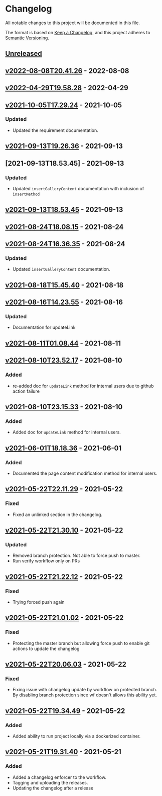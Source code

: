 # Changelog

All notable changes to this project will be documented in this file.

The format is based on [Keep a Changelog](https://keepachangelog.com/en/1.0.0/),
and this project adheres to [Semantic Versioning](https://semver.org/spec/v2.0.0.html).

## [Unreleased]

## [v2022-08-08T20.41.26] - 2022-08-08

## [v2022-04-29T19.58.28] - 2022-04-29

## [v2021-10-05T17.29.24] - 2021-10-05

### Updated

-   Updated the requirement documentation.

## [v2021-09-13T19.26.36] - 2021-09-13

## [2021-09-13T18.53.45] - 2021-09-13

### Updated

-   Updated `insertGalleryContent` documentation with inclusion of `insertMethod`

## [v2021-09-13T18.53.45] - 2021-09-13

## [v2021-08-24T18.08.15] - 2021-08-24

## [v2021-08-24T16.36.35] - 2021-08-24

### Updated

-   Updated `insertGalleryContent` documentation.

## [v2021-08-18T15.45.40] - 2021-08-18

## [v2021-08-16T14.23.55] - 2021-08-16

### Updated

-   Documentation for updateLink

## [v2021-08-11T01.08.44] - 2021-08-11

## [v2021-08-10T23.52.17] - 2021-08-10

### Added

-   re-added doc for `updateLink` method for internal users due to github action failure

## [v2021-08-10T23.15.33] - 2021-08-10

### Added

-   Added doc for `updateLink` method for internal users.

## [v2021-06-01T18.18.36] - 2021-06-01

### Added

-   Documented the page content modification method for internal users.

## [v2021-05-22T22.11.29] - 2021-05-22

### Fixed

-   Fixed an unlinked section in the changelog.

## [v2021-05-22T21.30.10] - 2021-05-22

### Updated

-   Removed branch protection. Not able to force push to master.
-   Run verify workflow only on PRs

## [v2021-05-22T21.22.12] - 2021-05-22

### Fixed

-   Trying forced push again

## [v2021-05-22T21.01.02] - 2021-05-22

### Fixed

-   Protecting the master branch but allowing force push to enable git actions to update the changelog

## [v2021-05-22T20.06.03] - 2021-05-22

### Fixed

-   Fixing issue with changelog update by workflow on protected branch. By disabling branch protection since wf doesn't allows this ability yet.

## [v2021-05-22T19.34.49] - 2021-05-22

### Added

-   Added ability to run project locally via a dockerized container.

## [v2021-05-21T19.31.40] - 2021-05-21

### Added

-   Added a changelog enforcer to the workflow.
-   Tagging and uploading the releases.
-   Updating the changelog after a release

[Unreleased]: https://github.com/DealerDotCom/web-integration-api-docs/compare/v2022-08-08T20.41.26...HEAD

[v2022-08-08T20.41.26]: https://github.com/DealerDotCom/web-integration-api-docs/compare/v2022-04-29T19.58.28...v2022-08-08T20.41.26

[v2022-04-29T19.58.28]: https://github.com/DealerDotCom/web-integration-api-docs/compare/v2021-10-05T17.29.24...v2022-04-29T19.58.28

[v2021-10-05T17.29.24]: https://github.com/DealerDotCom/web-integration-api-docs/compare/v2021-09-13T19.26.36...v2021-10-05T17.29.24

[v2021-09-13T19.26.36]: https://github.com/DealerDotCom/web-integration-api-docs/compare/2021-09-13T18.53.45...v2021-09-13T19.26.36

[v2021-09-13T18.53.45]: https://github.com/DealerDotCom/web-integration-api-docs/compare/v2021-08-24T18.08.15...v2021-09-13T18.53.45

[v2021-08-24T18.08.15]: https://github.com/DealerDotCom/web-integration-api-docs/compare/v2021-08-24T16.36.35...v2021-08-24T18.08.15

[v2021-08-24T16.36.35]: https://github.com/DealerDotCom/web-integration-api-docs/compare/v2021-08-18T15.45.40...v2021-08-24T16.36.35

[v2021-08-18T15.45.40]: https://github.com/DealerDotCom/web-integration-api-docs/compare/v2021-08-16T14.23.55...v2021-08-18T15.45.40

[v2021-08-16T14.23.55]: https://github.com/DealerDotCom/web-integration-api-docs/compare/v2021-08-11T01.08.44...v2021-08-16T14.23.55

[v2021-08-11T01.08.44]: https://github.com/DealerDotCom/web-integration-api-docs/compare/v2021-08-10T23.52.17...v2021-08-11T01.08.44

[v2021-08-10T23.52.17]: https://github.com/DealerDotCom/web-integration-api-docs/compare/v2021-08-10T23.15.33...v2021-08-10T23.52.17

[v2021-08-10T23.15.33]: https://github.com/DealerDotCom/web-integration-api-docs/compare/v2021-06-01T18.18.36...v2021-08-10T23.15.33

[v2021-06-01T18.18.36]: https://github.com/DealerDotCom/web-integration-api-docs/compare/v2021-05-22T22.11.29...v2021-06-01T18.18.36

[v2021-05-22T22.11.29]: https://github.com/DealerDotCom/web-integration-api-docs/compare/v2021-05-22T21.30.10...v2021-05-22T22.11.29

[v2021-05-22T21.30.10]: https://github.com/DealerDotCom/web-integration-api-docs/compare/v2021-05-22T21.22.12...v2021-05-22T21.30.10

[v2021-05-22T20.06.03]: https://github.com/DealerDotCom/web-integration-api-docs/compare/v2021-05-22T19.34.49...v2021-05-22T20.06.03

[v2021-05-21T19.31.40]: https://github.com/DealerDotCom/web-integration-api-docs/compare/5cc6e2726e8d1db5484b56a99f416c5aef5cbe2a...v2021-05-21T19.31.40

[v2021-05-22T19.34.49]: https://github.com/DealerDotCom/web-integration-api-docs/compare/5cc6e2726e8d1db5484b56a99f416c5aef5cbe2a...v2021-05-22T19.34.49

[v2021-05-22T21.22.12]: https://github.com/DealerDotCom/web-integration-api-docs/compare/5cc6e2726e8d1db5484b56a99f416c5aef5cbe2a...v2021-05-22T21.22.12

[v2021-05-22T21.01.02]: https://github.com/DealerDotCom/web-integration-api-docs/compare/5cc6e2726e8d1db5484b56a99f416c5aef5cbe2a...v2021-05-22T21.01.02
